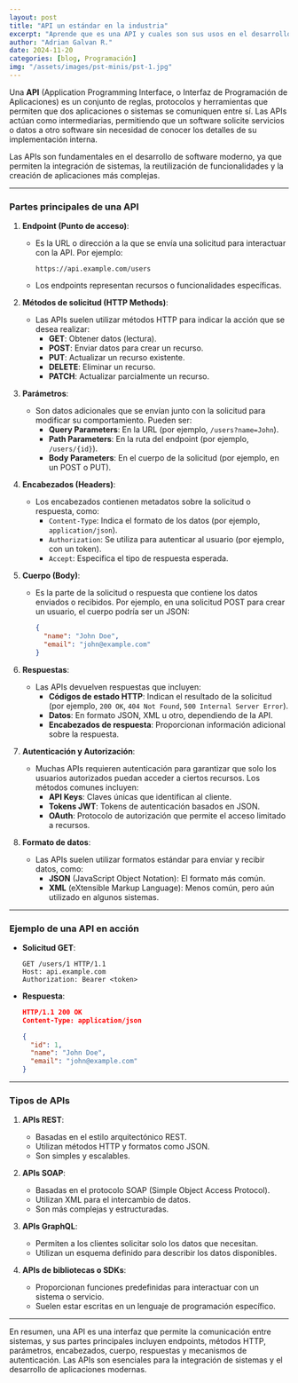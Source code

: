 ```yaml
---
layout: post
title: "API un estándar en la industria"
excerpt: "Aprende que es una API y cuales son sus usos en el desarrollo web"
author: "Adrian Galvan R."
date: 2024-11-20
categories: [blog, Programación]
img: "/assets/images/pst-minis/pst-1.jpg"
---
```

Una **API** (Application Programming Interface, o Interfaz de Programación de Aplicaciones) es un conjunto de reglas, protocolos y herramientas que permiten que dos aplicaciones o sistemas se comuniquen entre sí. Las APIs actúan como intermediarias, permitiendo que un software solicite servicios o datos a otro software sin necesidad de conocer los detalles de su implementación interna.

Las APIs son fundamentales en el desarrollo de software moderno, ya que permiten la integración de sistemas, la reutilización de funcionalidades y la creación de aplicaciones más complejas.

---

### **Partes principales de una API**

1. **Endpoint (Punto de acceso)**:
   - Es la URL o dirección a la que se envía una solicitud para interactuar con la API. Por ejemplo:
     ```
     https://api.example.com/users
     ```
   - Los endpoints representan recursos o funcionalidades específicas.

2. **Métodos de solicitud (HTTP Methods)**:
   - Las APIs suelen utilizar métodos HTTP para indicar la acción que se desea realizar:
     - **GET**: Obtener datos (lectura).
     - **POST**: Enviar datos para crear un recurso.
     - **PUT**: Actualizar un recurso existente.
     - **DELETE**: Eliminar un recurso.
     - **PATCH**: Actualizar parcialmente un recurso.

3. **Parámetros**:
   - Son datos adicionales que se envían junto con la solicitud para modificar su comportamiento. Pueden ser:
     - **Query Parameters**: En la URL (por ejemplo, `/users?name=John`).
     - **Path Parameters**: En la ruta del endpoint (por ejemplo, `/users/{id}`).
     - **Body Parameters**: En el cuerpo de la solicitud (por ejemplo, en un POST o PUT).

4. **Encabezados (Headers)**:
   - Los encabezados contienen metadatos sobre la solicitud o respuesta, como:
     - `Content-Type`: Indica el formato de los datos (por ejemplo, `application/json`).
     - `Authorization`: Se utiliza para autenticar al usuario (por ejemplo, con un token).
     - `Accept`: Especifica el tipo de respuesta esperada.

5. **Cuerpo (Body)**:
   - Es la parte de la solicitud o respuesta que contiene los datos enviados o recibidos. Por ejemplo, en una solicitud POST para crear un usuario, el cuerpo podría ser un JSON:
     ```json
     {
       "name": "John Doe",
       "email": "john@example.com"
     }
     ```

6. **Respuestas**:
   - Las APIs devuelven respuestas que incluyen:
     - **Códigos de estado HTTP**: Indican el resultado de la solicitud (por ejemplo, `200 OK`, `404 Not Found`, `500 Internal Server Error`).
     - **Datos**: En formato JSON, XML u otro, dependiendo de la API.
     - **Encabezados de respuesta**: Proporcionan información adicional sobre la respuesta.

7. **Autenticación y Autorización**:
   - Muchas APIs requieren autenticación para garantizar que solo los usuarios autorizados puedan acceder a ciertos recursos. Los métodos comunes incluyen:
     - **API Keys**: Claves únicas que identifican al cliente.
     - **Tokens JWT**: Tokens de autenticación basados en JSON.
     - **OAuth**: Protocolo de autorización que permite el acceso limitado a recursos.

8. **Formato de datos**:
   - Las APIs suelen utilizar formatos estándar para enviar y recibir datos, como:
     - **JSON** (JavaScript Object Notation): El formato más común.
     - **XML** (eXtensible Markup Language): Menos común, pero aún utilizado en algunos sistemas.

---

### **Ejemplo de una API en acción**

- **Solicitud GET**:
  ```
  GET /users/1 HTTP/1.1
  Host: api.example.com
  Authorization: Bearer <token>
  ```

- **Respuesta**:
  ```json
  HTTP/1.1 200 OK
  Content-Type: application/json

  {
    "id": 1,
    "name": "John Doe",
    "email": "john@example.com"
  }
  ```

---

### **Tipos de APIs**

1. **APIs REST**:
   - Basadas en el estilo arquitectónico REST.
   - Utilizan métodos HTTP y formatos como JSON.
   - Son simples y escalables.

2. **APIs SOAP**:
   - Basadas en el protocolo SOAP (Simple Object Access Protocol).
   - Utilizan XML para el intercambio de datos.
   - Son más complejas y estructuradas.

3. **APIs GraphQL**:
   - Permiten a los clientes solicitar solo los datos que necesitan.
   - Utilizan un esquema definido para describir los datos disponibles.

4. **APIs de bibliotecas o SDKs**:
   - Proporcionan funciones predefinidas para interactuar con un sistema o servicio.
   - Suelen estar escritas en un lenguaje de programación específico.

---

En resumen, una API es una interfaz que permite la comunicación entre sistemas, y sus partes principales incluyen endpoints, métodos HTTP, parámetros, encabezados, cuerpo, respuestas y mecanismos de autenticación. Las APIs son esenciales para la integración de sistemas y el desarrollo de aplicaciones modernas.